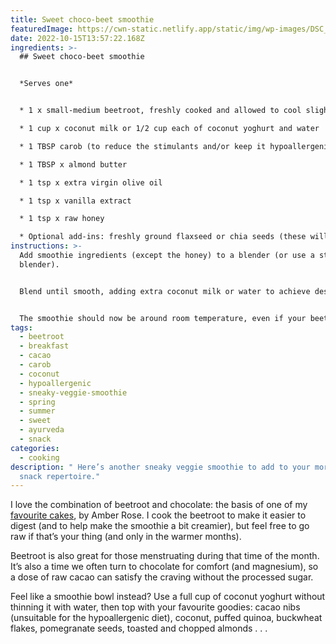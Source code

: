 ```yaml
---
title: Sweet choco-beet smoothie
featuredImage: https://cwn-static.netlify.app/static/img/wp-images/DSC_0276-1-copy-1.jpg
date: 2022-10-15T13:57:22.168Z
ingredients: >-
  ## Sweet choco-beet smoothie 


  *Serves one*


  * 1 x small-medium beetroot, freshly cooked and allowed to cool slightly, then peeled 

  * 1 cup x coconut milk or 1/2 cup each of coconut yoghurt and water

  * 1 TBSP carob (to reduce the stimulants and/or keep it hypoallergenic) or raw cacao

  * 1 TBSP x almond butter

  * 1 tsp x extra virgin olive oil 

  * 1 tsp x vanilla extract 

  * 1 tsp x raw honey 

  * Optional add-ins: freshly ground flaxseed or chia seeds (these will both thicken the smoothie so extra water might be necessary, depending on your desired thickness), maca powder
instructions: >-
  Add smoothie ingredients (except the honey) to a blender (or use a stick/staff
  blender). 


  Blend until smooth, adding extra coconut milk or water to achieve desired consistency.


  The smoothie should now be around room temperature, even if your beetroot was warm to begin with. If not, wait until it is before adding the honey, which shouldn’t be heated. When ready, add the honey, blend again, then serve.
tags:
  - beetroot
  - breakfast
  - cacao
  - carob
  - coconut
  - hypoallergenic
  - sneaky-veggie-smoothie
  - spring
  - summer
  - sweet
  - ayurveda
  - snack
categories:
  - cooking
description: " Here’s another sneaky veggie smoothie to add to your morning or
  snack repertoire."
---
```

I love the combination of beetroot and chocolate: the basis of one of my [favourite cakes](https://www.houseandgarden.co.uk/recipe/flour-free-chocolate-beetroot-cake), by Amber Rose. I cook the beetroot to make it easier to digest (and to help make the smoothie a bit creamier), but feel free to go raw if that’s your thing (and only in the warmer months). 

Beetroot is also great for those menstruating during that time of the month. It’s also a time we often turn to chocolate for comfort (and magnesium), so a dose of raw cacao can satisfy the craving without the processed sugar. 

Feel like a smoothie bowl instead? Use a full cup of coconut yoghurt without thinning it with water, then top with your favourite goodies: cacao nibs (unsuitable for the hypoallergenic diet), coconut, puffed quinoa, buckwheat flakes, pomegranate seeds, toasted and chopped almonds . . .